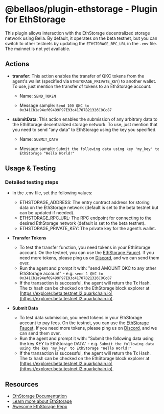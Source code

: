 # @bellaos/plugin-ethstorage - Plugin for EthStorage

This plugin allows interaction with the EthStorage decentralized storage network using Bella. By default, it operates on the beta testnet, but you can switch to other testnets by updating the `ETHSTORAGE_RPC_URL` in the `.env` file. The mainnet is not yet available.

## Actions
- **transfer**: This action enables the transfer of QKC tokens from the agent's wallet (specified via `ETHSTORAGE_PRIVATE_KEY`) to another wallet. To use, just mention the transfer of tokens to an EthStorage account.

    - Name: `SEND_TOKEN`

    - Message sample: `Send 100 QKC to 0x341Cb1a94ef69499F97E93c41707B21326C0Cc87`

- **submitData**: This action enables the submission of any arbitrary data to the EthStorage decentralized storage network. To use, just mention that you need to send "any data" to EthStorage using the key you specified.

    - Name: `SUBMIT_DATA`

    - Message sample: `Submit the following data using key 'my_key' to EthStorage "Hello World!"`

## Usage & Testing

### Detailed testing steps
- In the .env file, set the following values:
    - ETHSTORAGE_ADDRESS: The entry contract address for storing data on the EthStorage network (default is set to the beta testnet but can be updated if needed).
    - ETHSTORAGE_RPC_URL: The RPC endpoint for connecting to the desired EthStorage network (default is set to the beta testnet).
    - ETHSTORAGE_PRIVATE_KEY: The private key for the agent’s wallet.
- **Transfer Tokens**
    - To test the transfer function, you need tokens in your EthStorage account. On the testnet, you can use the [EthStorage Faucet](https://qkc-l2-faucet.eth.sep.w3link.io/). If you need more tokens, please ping us on [Discord](https://discord.com/invite/xhCwaMp7ps), and we can send them over.
    - Run the agent and prompt it with: "send AMOUNT QKC to any other EthStorage account" - e.g. `send 1 QKC to 0x341Cb1a94ef69499F97E93c41707B21326C0Cc87`
    - If the transaction is successful, the agent will return the Tx Hash.
      The tx hash can be checked on the EthStorage block explorer at [https://explorer.beta.testnet.l2.quarkchain.io](https://explorer.beta.testnet.l2.quarkchain.io).

- **Submit Data**
    - To test data submission, you need tokens in your EthStorage account to pay fees. On the testnet, you can use the [EthStorage Faucet](https://qkc-l2-faucet.eth.sep.w3link.io/). If you need more tokens, please ping us on [Discord](https://discord.com/invite/xhCwaMp7ps), and we can send them over.
    - Run the agent and prompt it with: "Submit the following data using the key KEY to EthStorage DATA" - e.g. `Submit the following data using the key 'my_key' to EthStorage "Hello World!"`
    - If the transaction is successful, the agent will return the Tx Hash. The tx hash can be checked on the EthStorage block explorer at [https://explorer.beta.testnet.l2.quarkchain.io](https://explorer.beta.testnet.l2.quarkchain.io).

## Resources
- [EthStorage Documentation](https://docs.ethstorage.io/)
- [Learn more about EthStorage](https://ethstorage.io/)
- [Awesome EthStorage Repo](https://github.com/ethstorage/)
